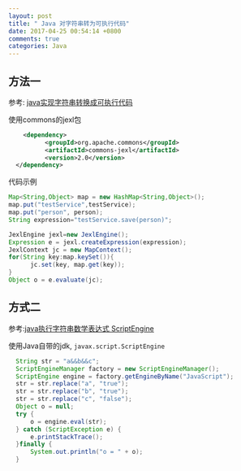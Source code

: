 ```yaml
---
layout: post
title: " Java 对字符串转为可执行代码"
date: 2017-04-25 00:54:14 +0800
comments: true
categories: Java
---
```


<!--more-->

## 方法一
参考: [java实现字符串转换成可执行代码](http://wiselyman.iteye.com/blog/1677444)



使用commons的jexl包

```xml
 	<dependency>
          <groupId>org.apache.commons</groupId>
          <artifactId>commons-jexl</artifactId>
          <version>2.0</version>
  </dependency>
```
代码示例

```java
Map<String,Object> map = new HashMap<String,Object>();  
map.put("testService",testService);  
map.put("person", person);  
String expression="testService.save(person)";  

JexlEngine jexl=new JexlEngine();  
Expression e = jexl.createExpression(expression);  
JexlContext jc = new MapContext();  
for(String key:map.keySet()){  
      jc.set(key, map.get(key));  
}  
Object o = e.evaluate(jc);
```

## 方式二
参考:[java执行字符串数学表达式 ScriptEngine](http://blog.csdn.net/w1014074794/article/details/45968559)

使用Java自带的jdk, `javax.script.ScriptEngine`

```java
  String str = "a&&b&&c";
  ScriptEngineManager factory = new ScriptEngineManager();
  ScriptEngine engine = factory.getEngineByName("JavaScript");
  str = str.replace("a", "true");
  str = str.replace("b", "true");
  str = str.replace("c", "false");
  Object o = null;
  try {
      o = engine.eval(str);
  } catch (ScriptException e) {
      e.printStackTrace();
  }finally {
      System.out.println("o = " + o);
  }
```
